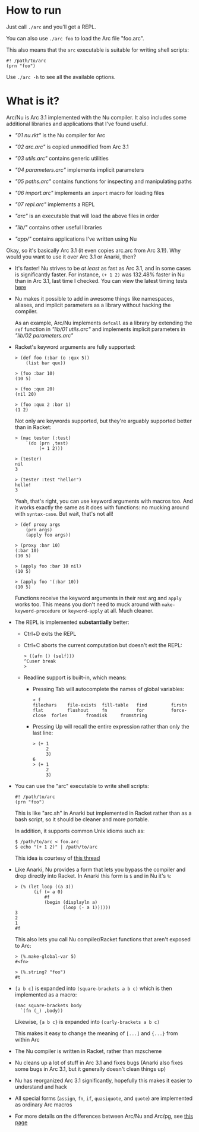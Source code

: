 How to run
==========

Just call `./arc` and you'll get a REPL.

You can also use `./arc foo` to load the Arc file "foo.arc".

This also means that the `arc` executable is suitable for writing shell
scripts:

    #! /path/to/arc
    (prn "foo")

Use `./arc -h` to see all the available options.


What is it?
===========

Arc/Nu is Arc 3.1 implemented with the Nu compiler. It also includes some
additional libraries and applications that I've found useful.

  * _"01 nu.rkt"_ is the Nu compiler for Arc
  * _"02 arc.arc"_ is copied unmodified from Arc 3.1
  * _"03 utils.arc"_ contains generic utilities
  * _"04 parameters.arc"_ implements implicit parameters
  * _"05 paths.arc"_ contains functions for inspecting and manipulating paths
  * _"06 import.arc"_ implements an `import` macro for loading files
  * _"07 repl.arc"_ implements a REPL
  * _"arc"_ is an executable that will load the above files in order

  * _"lib/"_ contains other useful libraries
  * _"app/"_ contains applications I've written using Nu

Okay, so it's basically Arc 3.1 (it even copies arc.arc from Arc 3.1!).
Why would you want to use it over Arc 3.1 or Anarki, then?

  * It's faster! Nu strives to be *at least* as fast as Arc 3.1, and in some
    cases is significantly faster. For instance, `(+ 1 2)` was 132.48% faster
    in Nu than in Arc 3.1, last time I checked. You can view the latest timing
    tests [here](timing)

  * Nu makes it possible to add in awesome things like namespaces, aliases,
    and implicit parameters as a library without hacking the compiler.

    As an example, Arc/Nu implements `defcall` as a library by extending the
    `ref` function in _"lib/01 utils.arc"_ and implements implicit parameters
    in _"lib/02 parameters.arc"_

  * Racket's keyword arguments are fully supported:

        > (def foo (:bar (o :qux 5))
            (list bar qux))

        > (foo :bar 10)
        (10 5)

        > (foo :qux 20)
        (nil 20)

        > (foo :qux 2 :bar 1)
        (1 2)

    Not only are keywords supported, but they're arguably supported better
    than in Racket:

        > (mac tester (:test)
            `(do (prn ,test)
                 (+ 1 2)))

        > (tester)
        nil
        3

        > (tester :test "hello!")
        hello!
        3

    Yeah, that's right, you can use keyword arguments with macros too. And it
    works exactly the same as it does with functions: no mucking around with
    `syntax-case`. But wait, that's not all!

        > (def proxy args
            (prn args)
            (apply foo args))

        > (proxy :bar 10)
        (:bar 10)
        (10 5)

        > (apply foo :bar 10 nil)
        (10 5)

        > (apply foo '(:bar 10))
        (10 5)

    Functions receive the keyword arguments in their rest arg and `apply`
    works too. This means you don't need to muck around with
    `make-keyword-procedure` or `keyword-apply` at all. Much cleaner.

  * The REPL is implemented **substantially** better:

      * Ctrl+D exits the REPL

      * Ctrl+C aborts the current computation but doesn't exit the REPL:

            > ((afn () (self)))
            ^Cuser break
            >

      * Readline support is built-in, which means:

          * Pressing Tab will autocomplete the names of global variables:

                > f
                filechars    file-exists  fill-table   find         firstn       flat         flushout     fn           for          force-close  forlen       fromdisk     fromstring

          * Pressing Up will recall the entire expression rather than only the
            last line:

                > (+ 1
                     2
                     3)
                6
                > (+ 1
                     2
                     3)

  * You can use the "arc" executable to write shell scripts:

        #! /path/to/arc
        (prn "foo")

    This is like "arc.sh" in Anarki but implemented in Racket rather than as a
    bash script, so it should be cleaner and more portable.

    In addition, it supports common Unix idioms such as:

        $ /path/to/arc < foo.arc
        $ echo "(+ 1 2)" | /path/to/arc

    This idea is courtesy of [this thread](http://arclanguage.org/item?id=10344)

  * Like Anarki, Nu provides a form that lets you bypass the compiler and drop
    directly into Racket. In Anarki this form is `$` and in Nu it's `%`:

        > (% (let loop ((a 3))
               (if (= a 0)
                   #f
                   (begin (displayln a)
                          (loop (- a 1))))))
        3
        2
        1
        #f

    This also lets you call Nu compiler/Racket functions that aren't exposed
    to Arc:

        > (%.make-global-var 5)
        #<fn>

        > (%.string? "foo")
        #t

  * `[a b c]` is expanded into `(square-brackets a b c)` which is then
    implemented as a macro:

        (mac square-brackets body
          `(fn (_) ,body))

    Likewise, `{a b c}` is expanded into `(curly-brackets a b c)`

    This makes it easy to change the meaning of `[...]` and `{...}` from
    within Arc

  * The Nu compiler is written in Racket, rather than mzscheme

  * Nu cleans up a lot of stuff in Arc 3.1 and fixes bugs (Anarki also fixes
    some bugs in Arc 3.1, but it generally doesn't clean things up)

  * Nu has reorganized Arc 3.1 significantly, hopefully this makes it easier
    to understand and hack

  * All special forms (`assign`, `fn`, `if`, `quasiquote`, and `quote`) are
    implemented as ordinary Arc macros

  * For more details on the differences between Arc/Nu and Arc/pg, see [this
    page](../../blob/arc%2Fnu/notes/differences.md)
